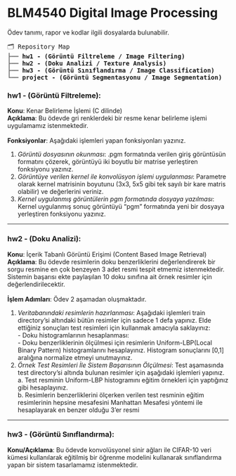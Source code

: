 # BLM4540 Digital Image Processing

Ödev tanımı, rapor ve kodlar ilgili dosyalarda bulunabilir.
 <pre style="font-family:Menlo,'DejaVu Sans Mono',consolas,'Courier New',monospace">🗂 Repository Map                                                                                                                                                 
<span style="color: #808080; text-decoration-color: #808080">┣━━ </span><span style="font-weight: bold">hw1 - (Görüntü Filtreleme / Image Filtering)</span> 
<span style="color: #808080; text-decoration-color: #808080">┣━━ </span><span style="font-weight: bold">hw2 - (Doku Analizi / Texture Analysis)</span>                                                                                
<span style="color: #808080; text-decoration-color: #808080">┣━━ </span><span style="font-weight: bold">hw3 - (Görüntü Sınıflandırma / Image Classification)</span> 
<span style="color: #808080; text-decoration-color: #808080">┗━━ </span><span style="font-weight: bold">project - (Görüntü Segmentasyonu / Image Segmentation)</span> 
</pre>

### hw1 - (Görüntü Filtreleme):
**Konu**: Kenar Belirleme İşlemi (C dilinde) <br/>
**Açıklama**: Bu ödevde gri renklerdeki bir resme kenar belirleme işlemi uygulamamız istenmektedir.<br/><br/>
**Fonksiyonlar**: Aşağıdaki işlemleri yapan fonksiyonları yazınız. 
1. *Görüntü dosyasının okunması*: .pgm formatında verilen giriş görüntüsün formatını çözerek, 
görüntüyü iki boyutlu bir matrise yerleştiren fonksiyonu yazınız. 
2. *Görüntüye verilen kernel ile konvolüsyon işlemi uygulanması*: Parametre olarak kernel
matrisinin boyutunu (3x3, 5x5 gibi tek sayılı bir kare matris olabilir) ve değerlerini veriniz. 
3. *Kernel uygulanmış görüntülerin pgm formatında dosyaya yazılması*: Kernel uygulanmış 
sonuç görüntüyü “pgm” formatında yeni bir dosyaya yerleştiren fonksiyonu yazınız.


-----------
### hw2 - (Doku Analizi): 
**Konu**: İçerik Tabanlı Görüntü Erişimi (Content Based Image Retrieval)<br/>**Açıklama**: Bu ödevde resimlerin doku benzerliklerini değerlendirerek bir sorgu resmine en çok benzeyen 3 adet resmi tespit etmemiz istenmektedir. Sistemin başarısı ekte paylaşılan 10 doku sınıfına ait örnek resimler için değerlendirilecektir.<br/><br/>
**İşlem Adımları**: Ödev 2 aşamadan oluşmaktadır. 
1. *Veritabanındaki resimlerin hazırlanması*: Aşağıdaki işlemleri train directory’si altındaki bütün resimler için sadece 1 defa yapınız. Elde ettiğiniz sonuçları test resimleri için kullanmak amacıyla saklayınız:<br/> - Doku histogramlarının hesaplanması:<br/> - Doku benzerliklerinin ölçülmesi için resimlerin Uniform-LBP(Local Binary Pattern) histogramlarını hesaplayınız. Histogram sonuçlarını [0,1] aralığına normalize etmeyi unutmayınız. 
2. *Örnek Test Resimleri İle Sistem Başarısının Ölçülmesi*: Test aşamasında test directory’si altında bulunan resimler için aşağıdaki işlemleri yapınız.<br/> 
a. Test resminin Uniform-LBP histogramını eğitim örnekleri için yaptığınız gibi hesaplayınız.<br/>
b. Resimlerin benzerliklerini ölçerken verilen test resminin eğitim resimlerinin hepsine mesafesini Manhattan Mesafesi yöntemi ile hesaplayarak en benzer olduğu 3’er resmi


-----------
### hw3 - (Görüntü Sınıflandırma):
**Konu/Açıklama**: Bu ödevde konvolüsyonel sinir ağları ile CIFAR-10 veri kümesi kullanılarak eğitilmiş bir 
öğrenme modelini kullanarak sınıflandırma yapan bir sistem tasarlamamız istenmektedir.

